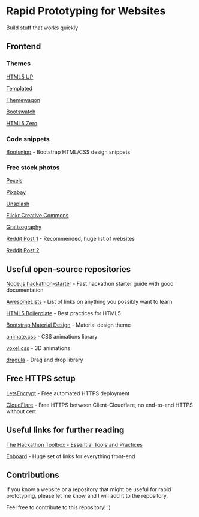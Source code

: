 # Rapid Prototyping for Websites

Build stuff that works quickly

## Frontend
### Themes

[HTML5 UP](http://html5up.net/)

[Templated](http://templated.co/)

[Themewagon](https://themewagon.com/?sortby=rating#skip-to-content)

[Bootswatch](https://bootswatch.com/)

[HTML5 Zero](http://www.html5zero.com/)

### Code snippets

[Bootsnipp](http://bootsnipp.com/) - Bootstrap HTML/CSS design snippets

### Free stock photos

[Pexels](https://www.pexels.com/)

[Pixabay](https://pixabay.com/)

[Unsplash](https://unsplash.com/)

[Flickr Creative Commons](https://www.flickr.com/creativecommons/)

[Gratisography](http://www.gratisography.com/)

[Reddit Post 1](https://www.reddit.com/r/web_design/comments/2v5ts0/ultimate_collection_of_free_stock_photos_websites/) - Recommended, huge list of websites

[Reddit Post 2](https://www.reddit.com/r/Entrepreneur/comments/34iryg/what_are_the_best_royalty_free_stock_image_sites/)


## Useful open-source repositories

[Node.js hackathon-starter](https://github.com/sahat/hackathon-starter) - Fast hackathon starter guide with good documentation

[AwesomeLists](https://github.com/sindresorhus/awesome) - List of links on anything you possibly want to learn

[HTML5 Boilerplate](https://github.com/h5bp/html5-boilerplate) - Best practices for HTML5

[Bootstrap Material Design](https://github.com/FezVrasta/bootstrap-material-design) - Material design theme

[animate.css](https://github.com/daneden/animate.css) - CSS animations library

[voxel.css](https://github.com/HunterLarco/voxel.css) - 3D animations

[dragula](https://github.com/bevacqua/dragula) - Drag and drop library


## Free HTTPS setup

[LetsEncrypt](https://letsencrypt.org/) - Free automated HTTPS deployment

[CloudFlare](https://www.cloudflare.com/ssl/) - Free HTTPS between Client-Cloudflare, no end-to-end HTTPS without cert

## Useful links for further reading

[The Hackathon Toolbox - Essential Tools and Practices](http://thecodeship.com/general/hackathon-toolbox-essential-tools-practices/)

[Enboard](http://enboard.co/webdesign/) - Huge set of links for everything front-end

## Contributions

If you know a website or a repository that might be useful for rapid prototyping, please let me know and I will add it to the repository.

Feel free to contribute to this repository! :)
